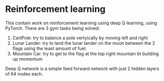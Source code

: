 # Reinforcement learning
This contain work on reinforcement learning using deep Q learning, using PyTorch. 
There are 3 gym tasks being solved:
1. CartPole: try to balance a pole vertyically by moving left and right
2. Lunar Lander: try to land the lunar lander on the moon between the 2 flags using the least amount of fuel.
3. Mountain Car: try to get to the flag at the top right mountain bt building up momentum 

Deep Q network is a simple feed forward network with just 2 hidden layers of 64 nodes each. 